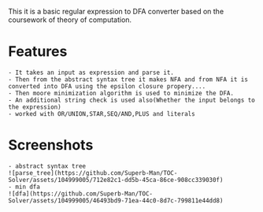 This it is a basic regular expression to DFA converter based on the coursework of theory of computation.
# Features
```
- It takes an input as expression and parse it.
- Then from the abstract syntax tree it makes NFA and from NFA it is converted into DFA using the epsilon closure propery....
- Then moore minimization algorithm is used to minimize the DFA.
- An additional string check is used also(Whether the input belongs to the expression)
- worked with OR/UNION,STAR,SEQ/AND,PLUS and literals
```
# Screenshots 
```
- abstract syntax tree
![parse_tree](https://github.com/Superb-Man/TOC-Solver/assets/104999005/712e82c1-dd5b-45ca-86ce-908cc339030f)
- min dfa
![dfa](https://github.com/Superb-Man/TOC-Solver/assets/104999005/46493bd9-71ea-44c0-8d7c-799811e44dd8)
```
